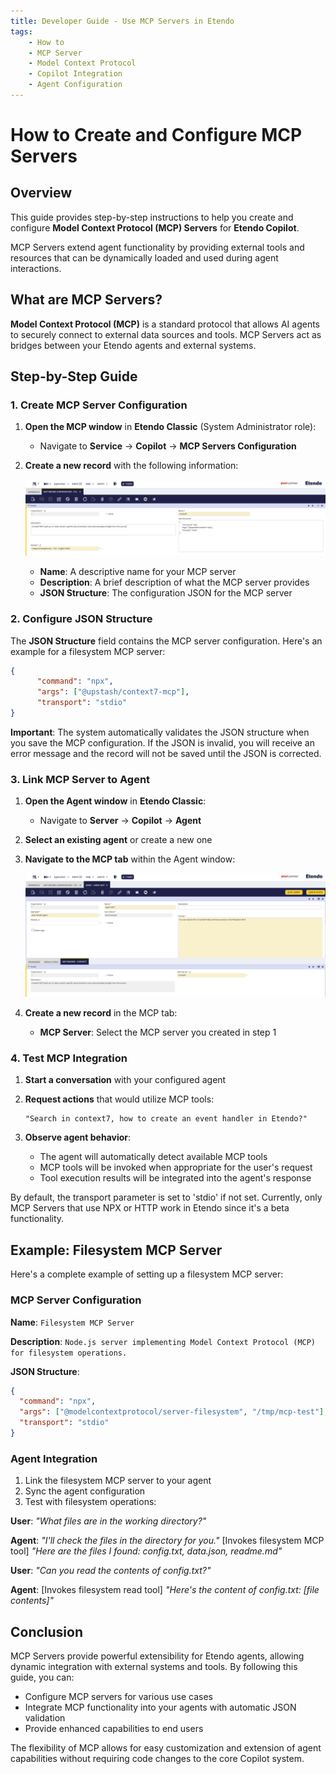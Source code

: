 ```yaml
---
title: Developer Guide - Use MCP Servers in Etendo
tags:
    - How to
    - MCP Server
    - Model Context Protocol
    - Copilot Integration
    - Agent Configuration
---
```


# How to Create and Configure MCP Servers

## Overview

This guide provides step-by-step instructions to help you create and configure **Model Context Protocol (MCP) Servers** for **Etendo Copilot**. 

MCP Servers extend agent functionality by providing external tools and resources that can be dynamically loaded and used during agent interactions.

## What are MCP Servers?

**Model Context Protocol (MCP)** is a standard protocol that allows AI agents to securely connect to external data sources and tools. MCP Servers act as bridges between your Etendo agents and external systems.

## Step-by-Step Guide

### 1. Create MCP Server Configuration

1. **Open the MCP window** in **Etendo Classic** (System Administrator role):
   - Navigate to **Service** → **Copilot** → **MCP Servers Configuration**

2. **Create a new record** with the following information:

   ![MCP Server Configuration](../../../assets/developer-guide/etendo-copilot/mcp/mcp-server-configuration.png)

   - **Name**: A descriptive name for your MCP server
   - **Description**: A brief description of what the MCP server provides
   - **JSON Structure**: The configuration JSON for the MCP server

### 2. Configure JSON Structure

The **JSON Structure** field contains the MCP server configuration. Here's an example for a filesystem MCP server:

```json
{
      "command": "npx",
      "args": ["@upstash/context7-mcp"],
      "transport": "stdio"
}
```

**Important**: The system automatically validates the JSON structure when you save the MCP configuration. If the JSON is invalid, you will receive an error message and the record will not be saved until the JSON is corrected.

### 3. Link MCP Server to Agent

1. **Open the Agent window** in **Etendo Classic**:
   - Navigate to **Server** → **Copilot** → **Agent**

2. **Select an existing agent** or create a new one

3. **Navigate to the MCP tab** within the Agent window:

   ![Agent MCP Configuration](../../../assets/developer-guide/etendo-copilot/mcp/agent-mcp-configuration.png)

4. **Create a new record** in the MCP tab:
   - **MCP Server**: Select the MCP server you created in step 1

### 4. Test MCP Integration

1. **Start a conversation** with your configured agent

2. **Request actions** that would utilize MCP tools:
   ```
   "Search in context7, how to create an event handler in Etendo?"
   ```

3. **Observe agent behavior**:
   - The agent will automatically detect available MCP tools
   - MCP tools will be invoked when appropriate for the user's request
   - Tool execution results will be integrated into the agent's response

By default, the transport parameter is set to 'stdio' if not set.
Currently, only MCP Servers that use NPX or HTTP work in Etendo since it's a beta functionality.

## Example: Filesystem MCP Server

Here's a complete example of setting up a filesystem MCP server:

### MCP Server Configuration

**Name**: `Filesystem MCP Server`

**Description**: `Node.js server implementing Model Context Protocol (MCP) for filesystem operations.`

**JSON Structure**:
```json
{
  "command": "npx",
  "args": ["@modelcontextprotocol/server-filesystem", "/tmp/mcp-test"],
  "transport": "stdio"
}
```

### Agent Integration

1. Link the filesystem MCP server to your agent
2. Sync the agent configuration
3. Test with filesystem operations:

**User**: *"What files are in the working directory?"*

**Agent**: *"I'll check the files in the directory for you."* 
[Invokes filesystem MCP tool]
*"Here are the files I found: config.txt, data.json, readme.md"*

**User**: *"Can you read the contents of config.txt?"*

**Agent**: [Invokes filesystem read tool] 
*"Here's the content of config.txt: [file contents]"*

## Conclusion

MCP Servers provide powerful extensibility for Etendo agents, allowing dynamic integration with external systems and tools. By following this guide, you can:

- Configure MCP servers for various use cases
- Integrate MCP functionality into your agents with automatic JSON validation
- Provide enhanced capabilities to end users

The flexibility of MCP allows for easy customization and extension of agent capabilities without requiring code changes to the core Copilot system.

